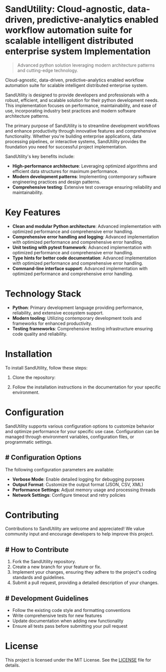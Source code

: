 <!-- fallback_SandUtility_20251020120455_47082 -->

# SandUtility: Cloud-agnostic, data-driven, predictive-analytics enabled workflow automation suite for scalable intelligent distributed enterprise system Implementation
> Advanced python solution leveraging modern architecture patterns and cutting-edge technology.

Cloud-agnostic, data-driven, predictive-analytics enabled workflow automation suite for scalable intelligent distributed enterprise system.

SandUtility is designed to provide developers and professionals with a robust, efficient, and scalable solution for their python development needs. This implementation focuses on performance, maintainability, and ease of use, incorporating industry best practices and modern software architecture patterns.

The primary purpose of SandUtility is to streamline development workflows and enhance productivity through innovative features and comprehensive functionality. Whether you're building enterprise applications, data processing pipelines, or interactive systems, SandUtility provides the foundation you need for successful project implementation.

SandUtility's key benefits include:

* **High-performance architecture**: Leveraging optimized algorithms and efficient data structures for maximum performance.
* **Modern development patterns**: Implementing contemporary software engineering practices and design patterns.
* **Comprehensive testing**: Extensive test coverage ensuring reliability and maintainability.

# Key Features

* **Clean and modular Python architecture**: Advanced implementation with optimized performance and comprehensive error handling.
* **Comprehensive error handling and logging**: Advanced implementation with optimized performance and comprehensive error handling.
* **Unit testing with pytest framework**: Advanced implementation with optimized performance and comprehensive error handling.
* **Type hints for better code documentation**: Advanced implementation with optimized performance and comprehensive error handling.
* **Command-line interface support**: Advanced implementation with optimized performance and comprehensive error handling.

# Technology Stack

* **Python**: Primary development language providing performance, reliability, and extensive ecosystem support.
* **Modern tooling**: Utilizing contemporary development tools and frameworks for enhanced productivity.
* **Testing frameworks**: Comprehensive testing infrastructure ensuring code quality and reliability.

# Installation

To install SandUtility, follow these steps:

1. Clone the repository:


2. Follow the installation instructions in the documentation for your specific environment.

# Configuration

SandUtility supports various configuration options to customize behavior and optimize performance for your specific use case. Configuration can be managed through environment variables, configuration files, or programmatic settings.

## # Configuration Options

The following configuration parameters are available:

* **Verbose Mode**: Enable detailed logging for debugging purposes
* **Output Format**: Customize the output format (JSON, CSV, XML)
* **Performance Settings**: Adjust memory usage and processing threads
* **Network Settings**: Configure timeout and retry policies

# Contributing

Contributions to SandUtility are welcome and appreciated! We value community input and encourage developers to help improve this project.

## # How to Contribute

1. Fork the SandUtility repository.
2. Create a new branch for your feature or fix.
3. Implement your changes, ensuring they adhere to the project's coding standards and guidelines.
4. Submit a pull request, providing a detailed description of your changes.

## # Development Guidelines

* Follow the existing code style and formatting conventions
* Write comprehensive tests for new features
* Update documentation when adding new functionality
* Ensure all tests pass before submitting your pull request

# License

This project is licensed under the MIT License. See the [LICENSE](https://github.com/paaak/SandUtility/blob/main/LICENSE) file for details.
